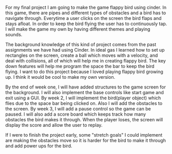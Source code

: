 For my final project I am going to make the game flappy bird using cinder.
In this game, there are pipes and different types of obstacles and a bird has to navigate through.
Everytime a user clicks on the screen the bird flaps and stays afloat. In order to keep the bird
flying the user has to continuously tap. I will make the game my own by having different themes and 
playing sounds.

The background knowledge of this kind of project comes from the past assignments we have had 
using Cinder. In ideal gas I learned how to set up rectangles on the screen, create a ball which 
moves with a velocity, and deal with collisions, all of which will help me in 
creating flappy bird. The key down features will help me program the space the bar to keep the
bird flying. I want to do this project because I loved playing flappy bird growing up. 
I think it would be cool to make my own version.

By the end of week one, I will have added structures to the game screen for the background. I will also
implement the base controls like start game and exit using a GUI. By week 2, I will implement the bird(player object)
which flies due to the space bar being clicked on. Also I will add the obstacles to the screen. By week 3, I will add a pause 
control so the game can be paused. I will also add a score board which keeps track how many obstacles the bird
makes it through. When the player loses, the screen will display the score and allow the user to replay.

If I were to finish the project early, some "stretch goals" I could implement are making 
the obstacles move so it is harder for the bird to make it through and add power ups for the bird.